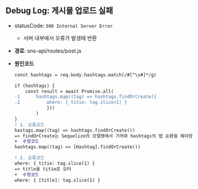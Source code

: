 ## Debug Log: 게시물 업로드 실패

- statusCode: `500 Internal Server Error`
     - 서버 내부에서 오류가 발생때 반환
- **경로**: sns-api/routes/post.js
- **원인코드**

    ```diff
    const hashtags = req.body.hashtags.match(/#[^\s#]*/g)

    if (hashtags) {
        const result = await Promise.all(
    -1      hashtags.map((tag) => hashtags.findOrCreate({
    -2          where: { titie: tag.slice(1) }
                }))
            )
    }
    ! 1. 오류코드
    hastags.map((tag) => hashtags.findOrCreate())
    => findOrCreate는 Sequelize의 모델명에서 가져와 hashtags의 맵 순환을 해야함
    +  수정코드
    hashtags.map((tag) => [Hashtag].findOrCreate())

    ! 2. 오류코드
    where: { titie: tag.slice(1) }
    => title을 titie로 오타
    +  수정코드
    where: { [title]: tag.slice(1) }
    ```

